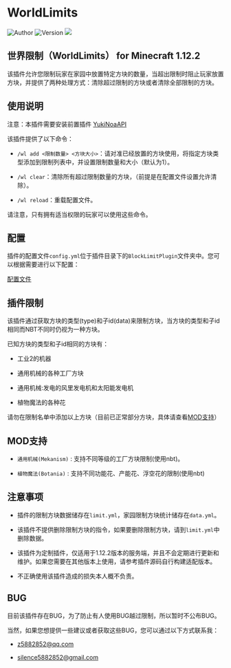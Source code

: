 # WorldLimits

![Author](https://img.shields.io/badge/Author-z5882852-blue) ![Version](https://img.shields.io/github/v/release/z5882852/WorldLimits?label=Version) ![](https://img.shields.io/badge/Bukkit/Spigot-1.12.2-blue.svg)

## 世界限制（WorldLimits） for Minecraft 1.12.2

该插件允许您限制玩家在家园中放置特定方块的数量，当超出限制时阻止玩家放置方块，并提供了两种处理方式：清除超过限制的方块或者清除全部限制的方块。

## 使用说明

注意：本插件需要安装前置插件 [YukiNoaAPI](https://www.mcbbs.net/thread-1214707-1-1.html)

该插件提供了以下命令：

- `/wl add <限制数量> <方块大小>`：请对准已经放置的方块使用，将指定方块类型添加到限制列表中，并设置限制数量和大小（默认为1）。

- `/wl clear`：清除所有超过限制数量的方块，（前提是在配置文件设置允许清除）。

- `/wl reload`：重载配置文件。

请注意，只有拥有适当权限的玩家可以使用这些命令。

## 配置

插件的配置文件`config.yml`位于插件目录下的`BlockLimitPlugin`文件夹中。您可以根据需要进行以下配置：

[配置文件](https://github.com/z5882852/WorldLimits/blob/mai/src/main/resources/config.yml)

## 插件限制

该插件通过获取方块的类型(type)和子id(data)来限制方块，当方块的类型和子id相同而NBT不同时仍视为一种方块。

已知方块的类型和子id相同的方块有：

- 工业2的机器

- 通用机械的各种工厂方块

- 通用机械:发电的风里发电机和太阳能发电机

- 植物魔法的各种花

请勿在限制名单中添加以上方块（目前已正常部分方块，具体请查看[MOD支持](https://github.com/z5882852/WorldLimits/tree/mai#mod%E6%94%AF%E6%8C%81)）

## MOD支持

- `通用机械(Mekanism)` : 支持不同等级的工厂方块限制(使用nbt)。

- `植物魔法(Botania)` : 支持不同功能花、产能花、浮空花的限制(使用nbt)

## 注意事项

- 插件的限制方块数据储存在`limit.yml`，家园限制方块统计储存在`data.yml`。

- 该插件不提供删除限制方块的指令，如果要删除限制方块，请到`limit.yml`中删除数据。

- 该插件为定制插件，仅适用于1.12.2版本的服务端，并且不会定期进行更新和维护。如果您需要在其他版本上使用，请参考插件源码自行构建适配版本。

- 不正确使用该插件造成的损失本人概不负责。

## BUG

目前该插件存在BUG，为了防止有人使用BUG越过限制，所以暂时不公布BUG。

当然，如果您想提供一些建议或者获取这些BUG，您可以通过以下方式联系我：

- z5882852@qq.com

- silence5882852@gmail.com
